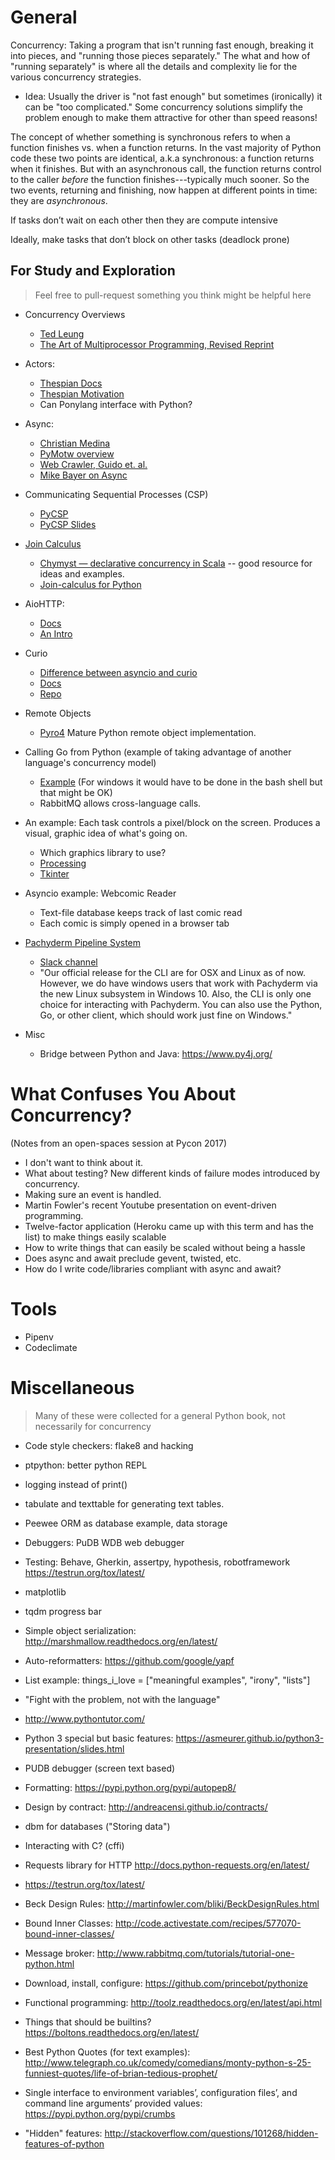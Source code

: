 General
=======

Concurrency: Taking a program that isn't running fast enough, breaking it into
pieces, and "running those pieces separately." The what and how of "running separately"
is where all the details and complexity lie for the various concurrency strategies.

- Idea: Usually the driver is "not fast enough" but sometimes (ironically) it can be
  "too complicated." Some concurrency solutions simplify the problem enough to make
  them attractive for other than speed reasons!

The concept of whether something is synchronous refers to when a function
finishes vs. when a function returns. In the vast majority of Python code these
two points are identical, a.k.a synchronous: a function returns when it
finishes. But with an asynchronous call, the function returns control to the
caller *before* the function finishes---typically much sooner. So the two
events, returning and finishing, now happen at different points in time: they
are *asynchronous*.

If tasks don’t wait on each other then they are compute intensive

Ideally, make tasks that don’t block on other tasks (deadlock prone)


## For Study and Exploration
> Feel free to pull-request something you think might be helpful here

- Concurrency Overviews
  - [Ted Leung](http://www.slideshare.net/twleung/a-survey-of-concurrency-constructs)
  - [The Art of Multiprocessor Programming, Revised Reprint](http://amzn.to/2j1oneL)

- Actors:
  - [Thespian Docs](http://godaddy.github.io/Thespian/doc/)
  - [Thespian Motivation](https://engineering.godaddy.com/why-godaddy-built-an-actor-system-library/)
  - Can Ponylang interface with Python?

- Async:
  - [Christian Medina](https://hackernoon.com/threaded-asynchronous-magic-and-how-to-wield-it-bba9ed602c32#.l8tws7nkv)
  - [PyMotw overview](https://pymotw.com/3/asyncio/index.html)
  - [Web Crawler, Guido et. al.](http://aosabook.org/en/500L/a-web-crawler-with-asyncio-coroutines.html)
  - [Mike Bayer on Async](http://techspot.zzzeek.org/2015/02/15/asynchronous-python-and-databases/)

- Communicating Sequential Processes (CSP)
  - [PyCSP](https://github.com/runefriborg/pycsp/wiki)
  - [PyCSP Slides](http://arild.github.io/csp-presentation/#1)

- [Join Calculus](https://en.wikipedia.org/wiki/Join-calculus)
  - [Chymyst — declarative concurrency in Scala](https://github.com/Chymyst/chymyst-core/) -- good resource for
    ideas and examples.
  - [Join-calculus for Python](https://github.com/maandree/join-python)

- AioHTTP:
  - [Docs](http://aiohttp.readthedocs.io/en/stable/)
  - [An Intro](http://stackabuse.com/python-async-await-tutorial/)

- Curio
  - [Difference between asyncio and curio](https://vorpus.org/blog/some-thoughts-on-asynchronous-api-design-in-a-post-asyncawait-world/)
  - [Docs](http://curio.readthedocs.io/en/latest/)
  - [Repo](https://github.com/dabeaz/curio)
  
- Remote Objects
  - [Pyro4](https://pythonhosted.org/Pyro4/) Mature Python remote object implementation.

- Calling Go from Python (example of taking advantage of another language's concurrency model)
  - [Example](https://github.com/jbuberel/buildmodeshared/tree/master/gofrompython)
    (For windows it would have to be done in the bash shell but that might be OK)
  - RabbitMQ allows cross-language calls.

- An example: Each task controls a pixel/block on the screen. Produces a visual,
  graphic idea of what's going on.
  - Which graphics library to use?
  - [Processing](http://py.processing.org/)
  - [Tkinter](http://stackoverflow.com/questions/4842156/manipulating-individual-pixel-colors-in-the-tkinter-canvas-widget)

- Asyncio example: Webcomic Reader
  - Text-file database keeps track of last comic read
  - Each comic is simply opened in a browser tab

- [Pachyderm Pipeline System](http://docs.pachyderm.io/en/latest/reference/pachyderm_pipeline_system.html)
  - [Slack channel]( http://slack.pachyderm.io/)
  - "Our official release for the CLI are for OSX and Linux as of now.  However, we do have windows users that work with Pachyderm via the new Linux subsystem in Windows 10.  Also, the CLI is only one choice for interacting with Pachyderm.  You can also use the Python, Go, or other client, which should work just fine on Windows."

- Misc
  - Bridge between Python and Java: https://www.py4j.org/

What Confuses You About Concurrency?
====================================
(Notes from an open-spaces session at Pycon 2017)

- I don't want to think about it.
- What about testing? New different kinds of failure modes introduced by concurrency.
- Making sure an event is handled.
- Martin Fowler's recent Youtube presentation on event-driven programming.
- Twelve-factor application (Heroku came up with this term and has the list) to make things easily scalable
- How to write things that can easily be scaled without being a hassle
- Does async and await preclude gevent, twisted, etc.
- How do I write code/libraries compliant with async and await?

Tools
=====

- Pipenv
- Codeclimate


Miscellaneous
=============

> Many of these were collected for a general Python book, not necessarily for concurrency

- Code style checkers: flake8 and hacking

- ptpython: better python REPL

- logging instead of print()

- tabulate and texttable for generating text tables.

- Peewee ORM as database example, data storage

- Debuggers:
    PuDB
    WDB web debugger

- Testing:
    Behave, Gherkin, assertpy, hypothesis, robotframework
    https://testrun.org/tox/latest/

- matplotlib

- tqdm progress bar

- Simple object serialization: http://marshmallow.readthedocs.org/en/latest/

- Auto-reformatters:
    https://github.com/google/yapf

- List example:
  things_i_love = ["meaningful examples", "irony", "lists"]

- "Fight with the problem, not with the language"

- http://www.pythontutor.com/

- Python 3 special but basic features:
https://asmeurer.github.io/python3-presentation/slides.html

- PUDB debugger (screen text based)

- Formatting: https://pypi.python.org/pypi/autopep8/

- Design by contract: http://andreacensi.github.io/contracts/

- dbm for databases ("Storing data")

- Interacting with C? (cffi)

- Requests library for HTTP http://docs.python-requests.org/en/latest/

- https://testrun.org/tox/latest/

- Beck Design Rules: http://martinfowler.com/bliki/BeckDesignRules.html

- Bound Inner Classes: http://code.activestate.com/recipes/577070-bound-inner-classes/

- Message broker:
    http://www.rabbitmq.com/tutorials/tutorial-one-python.html

- Download, install, configure:
    https://github.com/princebot/pythonize

- Functional programming:
    http://toolz.readthedocs.org/en/latest/api.html

- Things that should be builtins?
    https://boltons.readthedocs.org/en/latest/

- Best Python Quotes (for text examples):
    http://www.telegraph.co.uk/comedy/comedians/monty-python-s-25-funniest-quotes/life-of-brian-tedious-prophet/

- Single interface to environment variables’, configuration files’, and command line arguments’ provided values:
    https://pypi.python.org/pypi/crumbs

- "Hidden" features:
    http://stackoverflow.com/questions/101268/hidden-features-of-python
